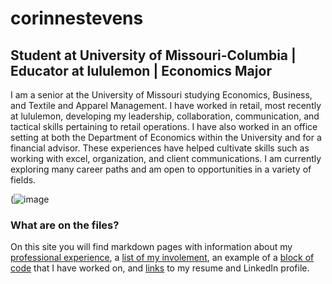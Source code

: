 # corinnestevens
## **Student at University of Missouri-Columbia | Educator at lululemon | Economics Major**

I am a senior at the University of Missouri studying Economics, Business, and Textile and Apparel Management. I have worked in retail, most recently at lululemon, developing my leadership, collaboration, communication, and tactical skills pertaining to retail operations. I have also worked in an office setting at both the Department of Economics within the University and for a financial advisor. These experiences have helped cultivate skills such as working with excel, organization, and client communications. I am currently exploring many career paths and am open to opportunities in a variety of fields.

(![image](https://user-images.githubusercontent.com/111782403/197277027-716b285d-25c1-400e-984d-ae708eb50083.png)


### What are on the files?
On this site you will find markdown pages with information about my [professional experience](https://github.com/corinnees/corinnestevens/blob/3f69825c29cdb2f000fb83ff8b06a83425863fcb/Professional%20Experience), a [list of my involement](https://github.com/corinnees/corinnestevens/blob/60da5aff87b4f5cd9ccc1a7110960d00c41ee252/Involvement), an example of a [block of code](https://github.com/corinnees/corinnestevens/blob/b6900117b6a0cbefc439a159d2b6350142314247/Block%20of%20Code) that I have worked on, and [links](https://github.com/corinnees/corinnestevens/blob/0a6714e26f1a21f7131e8e0248bfec42533074c8/Links) to my resume and LinkedIn profile. 
